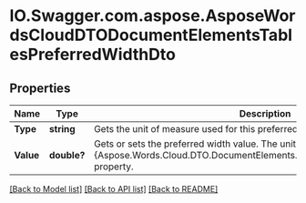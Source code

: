 # IO.Swagger.com.aspose.AsposeWordsCloudDTODocumentElementsTablesPreferredWidthDto
## Properties

Name | Type | Description | Notes
------------ | ------------- | ------------- | -------------
**Type** | **string** | Gets the unit of measure used for this preferred width value. | [optional] 
**Value** | **double?** | Gets or sets the preferred width value. The unit of measure is specified in the {Aspose.Words.Cloud.DTO.DocumentElements.Tables.PreferredWidthDto.Type} property. | [optional] 

[[Back to Model list]](../README.md#documentation-for-models) [[Back to API list]](../README.md#documentation-for-api-endpoints) [[Back to README]](../README.md)

